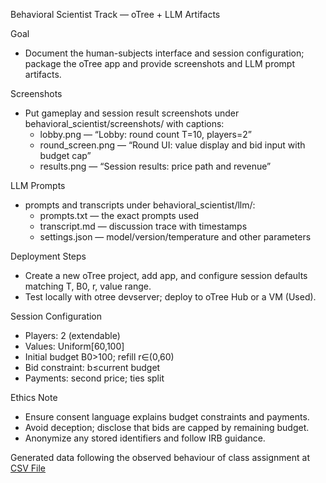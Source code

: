Behavioral Scientist Track — oTree + LLM Artifacts

Goal
- Document the human-subjects interface and session configuration; package the oTree app and provide screenshots and LLM prompt artifacts.

Screenshots
- Put gameplay and session result screenshots under behavioral_scientist/screenshots/ with captions:
  - lobby.png — “Lobby: round count T=10, players=2”
  - round_screen.png — “Round UI: value display and bid input with budget cap”
  - results.png — “Session results: price path and revenue”

LLM Prompts
- prompts and transcripts under behavioral_scientist/llm/:
  - prompts.txt — the exact prompts used
  - transcript.md — discussion trace with timestamps
  - settings.json — model/version/temperature and other parameters

Deployment Steps
- Create a new oTree project, add app, and configure session defaults matching T, B0, r, value range.
- Test locally with otree devserver; deploy to oTree Hub or a VM (Used).

Session Configuration
- Players: 2 (extendable)
- Values: Uniform[60,100]
- Initial budget B0>100; refill r∈(0,60)
- Bid constraint: b≤current budget
- Payments: second price; ties split

Ethics Note
- Ensure consent language explains budget constraints and payments.
- Avoid deception; disclose that bids are capped by remaining budget.
- Anonymize any stored identifiers and follow IRB guidance.

Generated data following the observed behaviour of class assignment at [CSV File](./all_apps_wide-2025-09-11.csv)
